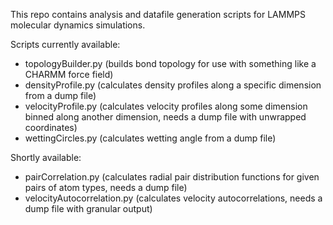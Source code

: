 This repo contains analysis and datafile generation scripts for LAMMPS molecular dynamics simulations.

Scripts currently available:
- topologyBuilder.py (builds bond topology for use with something like a CHARMM force field)
- densityProfile.py (calculates density profiles along a specific dimension from a dump file)
- velocityProfile.py (calculates velocity profiles along some dimension binned along another dimension, needs a dump file with unwrapped coordinates)
- wettingCircles.py (calculates wetting angle from a dump file)

Shortly available:
- pairCorrelation.py (calculates radial pair distribution functions for given pairs of atom types, needs a dump file)
- velocityAutocorrelation.py (calculates velocity autocorrelations, needs a dump file with granular output)

 
